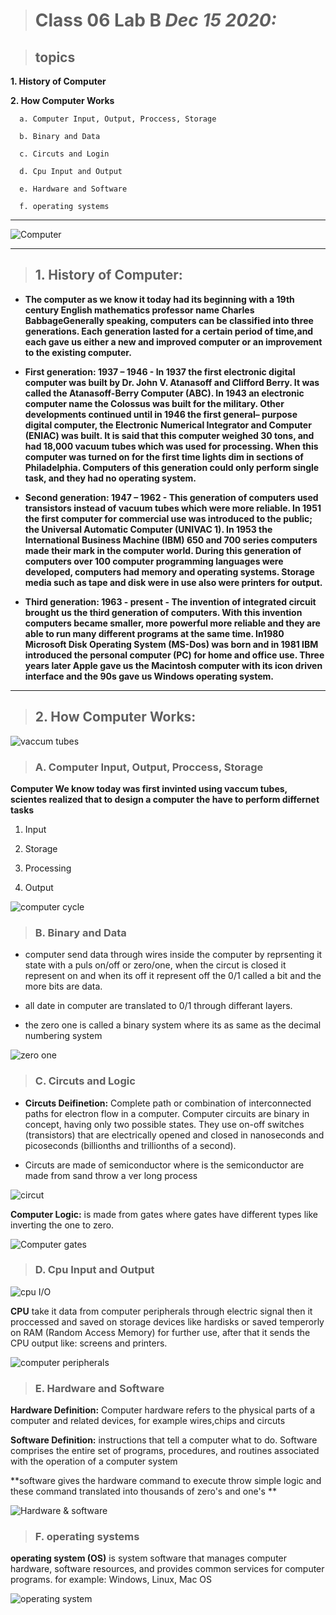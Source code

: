 
> # Class 06 Lab B *Dec 15 2020:*

> ## topics

__1. History of Computer__

__2. How Computer Works__

      a. Computer Input, Output, Proccess, Storage
      
      b. Binary and Data 
      
      c. Circuts and Login 
      
      d. Cpu Input and Output
      
      e. Hardware and Software
      
      f. operating systems


---

![Computer](https://miro.medium.com/max/3000/1*NZsNSuNxe_O2YW1ybboOvA.jpeg)

---

> ## 1. History of Computer:

* **The computer as we know it today had its beginning with a 19th century English mathematics professor name Charles BabbageGenerally speaking, computers can be classified into three generations. Each generation lasted for a certain period of time,and each gave us either a new and improved computer or an improvement to the existing computer.**

* **First generation: 1937 – 1946 - In 1937 the first electronic digital computer was built by Dr. John V. Atanasoff and Clifford Berry. It was called the Atanasoff-Berry Computer (ABC). In 1943 an electronic computer name the Colossus was built for the military. Other developments continued until in 1946 the first general– purpose digital computer, the Electronic Numerical Integrator and Computer (ENIAC) was built. It is said that this computer weighed 30 tons, and had 18,000 vacuum tubes which was used for processing. When this computer was turned on for the first time lights dim in sections of Philadelphia. Computers of this generation could only perform single task, and they had no operating system.**

* **Second generation: 1947 – 1962 - This generation of computers used transistors instead of vacuum tubes which were more reliable. In 1951 the first computer for commercial use was introduced to the public; the Universal Automatic Computer (UNIVAC 1). In 1953 the International Business Machine (IBM) 650 and 700 series computers made their mark in the computer world. During this generation of computers over 100 computer programming languages were developed, computers had memory and operating systems. Storage media such as tape and disk were in use also were printers for output.**

* **Third generation: 1963 - present - The invention of integrated circuit brought us the third generation of computers. With this invention computers became smaller, more powerful more reliable and they are able to run many different programs at the same time. In1980 Microsoft Disk Operating System (MS-Dos) was born and in 1981 IBM introduced the personal computer (PC) for home and office use. Three years later Apple gave us the Macintosh computer with its icon driven interface and the 90s gave us Windows operating system.**

---

> ## 2. How Computer Works:

![vaccum tubes](https://www.nutsvolts.com/uploads/articles/NV_1106_Trinkaus_large.jpg)

> ### A. Computer Input, Output, Proccess, Storage

  **Computer We know today was first invinted using vaccum tubes, scientes realized  that to design a computer the have to perform differnet tasks**
  
  1. Input 
  
  2. Storage 
  
  3. Processing 
  
  4. Output
 
 ![computer cycle](https://www.ictlounge.com/Images/input_process_output_diagr2.gif)
 
 > ### B. Binary and Data 
 
 * computer send data through wires inside the computer by reprsenting it state with a puls on/off or zero/one, when the circut is closed it represent on and when its off it represent off the 0/1 called a bit and the more bits are data. 
 
 * all date in computer are translated to 0/1 through differant layers.
 
 * the zero one is called a binary system where its as same as the decimal numbering system 
 
 ![zero one](https://media.istockphoto.com/photos/zero-one-computer-binary-big-data-cyber-information-security-picture-id1067755908)
 
  
 > ### C. Circuts and Logic
 
 * **Circuts Deifinetion:** Complete path or combination of interconnected paths for electron flow in a computer. Computer circuits are binary in concept, having only two possible states. They use on-off switches (transistors) that are electrically opened and closed in nanoseconds and picoseconds (billionths and trillionths of a second).
 
 * Circuts are made of semiconductor where is the semiconductor are made from sand throw a ver long process
 
 ![circut](https://encrypted-tbn0.gstatic.com/images?q=tbn:ANd9GcQ3PMTqoTA0lAfFX71twVthou1XNw2Th1SBSQ&usqp=CAU)
 
 **Computer Logic:** is made from gates where gates have different types like inverting the one to zero.
 
 ![Computer gates](https://2.bp.blogspot.com/-rvLMbAdOrao/WOu579v-axI/AAAAAAAAAJM/BXjx4L75Nn4byDoaDOg9KufCnfUIWpAywCLcB/s640/Screen%2BShot%2B2017-04-11%2Bat%2B00.58.57.png)
 
 
 > ### D. Cpu Input and Output
 
 ![cpu I/O](https://upload.wikimedia.org/wikipedia/commons/1/15/Computer1.png)
 
 **CPU** take it data from computer peripherals through electric signal then it proccessed and saved on storage devices like hardisks or saved temperorly on RAM (Random Access Memory) for further use, after that it sends the CPU output like: screens and printers.
 
 ![computer peripherals](https://previews.123rf.com/images/stoyanh/stoyanh1402/stoyanh140200052/26082711-computer-peripherals-and-accessories-icons.jpg)
 
 
 > ### E. Hardware and Software
 
 **Hardware Definition:** Computer hardware refers to the physical parts of a computer and related devices, for example wires,chips and circuts
 
 **Software Definition:** instructions that tell a computer what to do. Software comprises the entire set of programs, procedures, and routines associated with the operation of a computer system
 
 **software gives the hardware command to execute throw simple logic and these command translated into thousands of zero's and one's  **
 
 ![Hardware & software](https://i.ytimg.com/vi/NARrnGza4kA/maxresdefault.jpg)
 
 > ###  F. operating systems
 
 **operating system (OS)** is system software that manages computer hardware, software resources, and provides common services for computer programs.
 for example: Windows, Linux, Mac OS
 
 ![operating system](https://www.howtogeek.com/thumbcache/2/200/8b2cb8c7c5fc73604d66fd5f0c38be7a/wp-content/uploads/2018/08/img_5b68e80f77e33.png)
 
